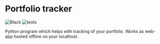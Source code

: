 # Portfolio tracker 
![Black](https://img.shields.io/static/v1?label=code%20style&message=black&color=black&style=flat-squar) 
![tests](https://img.shields.io/github/workflow/status/m-janusz/Portfolio-Tracker/tests)

Python program which helps with tracking of your portfolio. Works as web-app hosted offline on your localhost.
